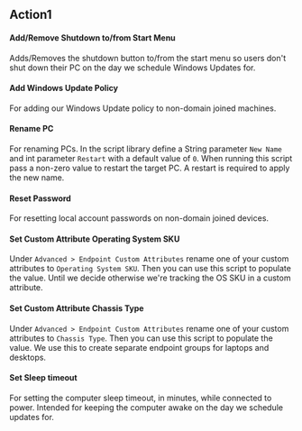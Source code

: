 ## Action1
#### Add/Remove Shutdown to/from Start Menu
Adds/Removes the shutdown button to/from the start menu so users don't shut down their PC on the day we schedule Windows Updates for.
#### Add Windows Update Policy
For adding our Windows Update policy to non-domain joined machines.
#### Rename PC
For renaming PCs. In the script library define a String parameter `New Name` and int parameter `Restart` with a default value of `0`. When running this script pass a non-zero value to restart the target PC. A restart is required to apply the new name.
#### Reset Password
For resetting local account passwords on non-domain joined devices.
#### Set Custom Attribute Operating System SKU
Under `Advanced > Endpoint Custom Attributes` rename one of your custom attributes to `Operating System SKU`. Then you can use this script to populate the value. Until we decide otherwise we're tracking the OS SKU in a custom attribute.
#### Set Custom Attribute Chassis Type
Under `Advanced > Endpoint Custom Attributes` rename one of your custom attributes to `Chassis Type`. Then you can use this script to populate the value. We use this to create separate endpoint groups for laptops and desktops.
#### Set Sleep timeout
For setting the computer sleep timeout, in minutes, while connected to power. Intended for keeping the computer awake on the day we schedule updates for.
